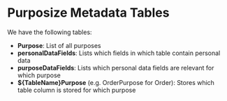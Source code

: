 # Purposize Metadata Tables

We have the following tables:

- **Purpose**: List of all purposes
- **personalDataFields**: Lists which fields in which table contain personal data
- **purposeDataFields**: Lists which personal data fields are relevant for which purpose
- **${TableName}Purpose** (e.g. OrderPurpose for Order): Stores which table column is stored for which purpose
